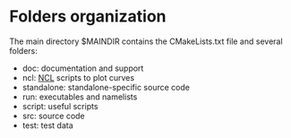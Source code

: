 # Folders organization

The main directory $MAINDIR contains the CMakeLists.txt file and several folders:
  - doc: documentation and support
  - ncl: [NCL](http://ncl.ucar.edu) scripts to plot curves
  - standalone: standalone-specific source code
  - run: executables and namelists
  - script: useful scripts
  - src: source code
  - test: test data
